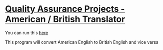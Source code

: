 # [Quality Assurance Projects - American / British Translator](https://www.freecodecamp.org/learn/quality-assurance/quality-assurance-projects/american-british-translator)

You can run this [here](https://replit.com/@malikmmusa/boilerplate-project-american-british-english-translator)

This program will convert American English to British English and vice versa
